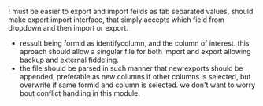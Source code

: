 ! must be easier to export and import feilds as tab separated values,
should make export import interface, that simply accepts which field from dropdown and then import or export.
* ressult being formid as identifycolumn, and the column of interest.
this aproach should allow a singular file for both import and export allowing backup and external fiddeling.
* the file should be parsed in such manner that new exports should be appended, preferable as new columns if other columns is selected, but overwrite if same formid and column is selected.
we don't want to worry bout conflict handling in this module.